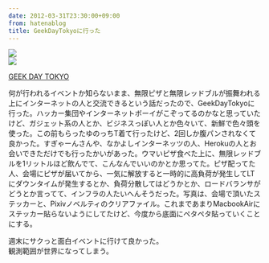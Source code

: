 ```yaml
---
date: 2012-03-31T23:30:00+09:00
from: hatenablog
title: GeekDayTokyoに行った
---
```

![](http://dl.dropbox.com/u/5978869/image/20120401_002050.png)  
 ![](http://dl.dropbox.com/u/5978869/image/20120401_002018.png)

[GEEK DAY TOKYO](http://geekday.jp/)

何が行われるイベントか知らないまま、無限ピザと無限レッドブルが振舞われる上にインターネットの人と交流できるという話だったので、GeekDayTokyoに行った。ハッカー集団やインターネットボーイがこぞってるのかなと思っていたけど、ガジェット系の人とか、ビジネスっぽい人とか色々いて、新鮮で色々頭を使った。この前もらったゆのっちT着て行ったけど、2回しか腹パンされなくて良かった。すぎゃーんさんや、なかよしインターネッツの人、Herokuの人とお会いできただけでも行ったかいがあった。ウマいピザ食べた上に、無限レッドブルを1リットルほど飲んでて、こんなんでいいのかとか思ってた。ピザ配ってた人、会場にピザが届いてから、一気に解放すると一時的に高負荷が発生してLTにダウンタイムが発生するとか、負荷分散してはどうかとか、ロードバランサがどうとか言ってて、インフラの人たいへんそうだった。写真は、会場で頂いたステッカーと、Pixivノベルティのクリアファイル。これまであまりMacbookAirにステッカー貼らないようにしてたけど、今度から底面にペタペタ貼っていくことにする。

週末にサクっと面白イベントに行けて良かった。  
観測範囲が世界になってしまう。

